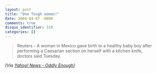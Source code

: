 ```yaml
---
layout: post
title: "One Tough woman!"
date: 2004-04-07 -0800
comments: true
disqus_identifier: 310
categories: []
---
```

> Reuters - A woman in Mexico gave birth to a healthy baby boy after
> performing a Caesarian section on herself with a kitchen knife,
> doctors said Tuesday.

*[Via [Yahoo! News - Oddly
Enough](http://us.rd.yahoo.com/dailynews/rss/oddlyenough/*http://story.news.yahoo.com/news?tmpl=story2&u=/nm/20040407/od_nm/health_caesarean_dc)]*


